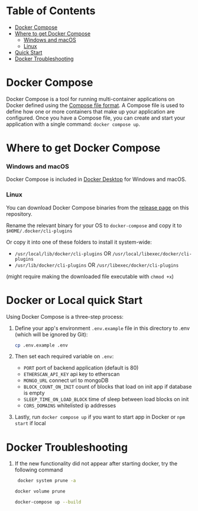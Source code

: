 # Table of Contents
- [Docker Compose](#docker-compose)
- [Where to get Docker Compose](#where-to-get-docker-compose)
    + [Windows and macOS](#windows-and-macos)
    + [Linux](#linux)
- [Quick Start](#quick-start)
- [Docker Troubleshooting](#docker-troubleshooting)

# Docker Compose

Docker Compose is a tool for running multi-container applications on Docker
defined using the [Compose file format](https://compose-spec.io).
A Compose file is used to define how one or more containers that make up
your application are configured.
Once you have a Compose file, you can create and start your application with a
single command: `docker compose up`.

# Where to get Docker Compose

### Windows and macOS

Docker Compose is included in
[Docker Desktop](https://www.docker.com/products/docker-desktop)
for Windows and macOS.

### Linux

You can download Docker Compose binaries from the
[release page](https://github.com/docker/compose/releases) on this repository.

Rename the relevant binary for your OS to `docker-compose` and copy it to `$HOME/.docker/cli-plugins`

Or copy it into one of these folders to install it system-wide:

* `/usr/local/lib/docker/cli-plugins` OR `/usr/local/libexec/docker/cli-plugins`
* `/usr/lib/docker/cli-plugins` OR `/usr/libexec/docker/cli-plugins`

(might require making the downloaded file executable with `chmod +x`)


#  Docker or Local quick Start

Using Docker Compose is a three-step process:

1. Define your app's environment `.env.example` file in this directory to .env (which will be ignored by Git):

    ```bash
    cp .env.example .env
    ```

2. Then set each required variable on `.env`:

   - `PORT` port of backend application (default is 80)
   - `ETHERSCAN_API_KEY` api key to etherscan
   - `MONGO_URL` connect url to mongoDB
   - `BLOCK_COUNT_ON_INIT` count of blocks that load on init app if database is empty
   - `SLEEP_TIME_ON_LOAD_BLOCK` time of sleep between load blocks on init
   - `CORS_DOMAINS` whitelisted ip addresses

3. Lastly, run `docker compose up` if you want to start app in Docker or `npm start` if local

# Docker Troubleshooting

1. If the new functionality did not appear after starting docker, try the following command

   ```bash
    docker system prune -a
    ```
      ```bash
    docker volume prune 
    ```
      ```bash
    docker-compose up --build
    ```
